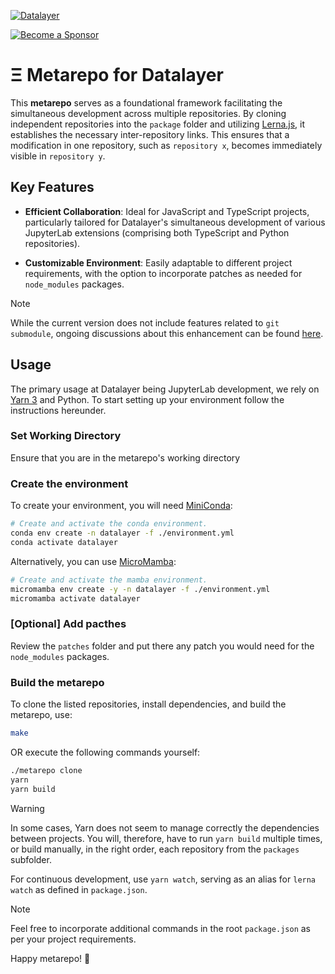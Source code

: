 [![Datalayer](https://assets.datalayer.tech/datalayer-25.svg)](https://datalayer.io)

[![Become a Sponsor](https://img.shields.io/static/v1?label=Become%20a%20Sponsor&message=%E2%9D%A4&logo=GitHub&style=flat&color=1ABC9C)](https://github.com/sponsors/datalayer)

# Ξ Metarepo for Datalayer

This **metarepo** serves as a foundational framework facilitating the simultaneous development across multiple repositories. By cloning independent repositories into the `package` folder and utilizing [Lerna.js](https://lerna.js.org), it establishes the necessary inter-repository links. This ensures that a modification in one repository, such as `repository x`, becomes immediately visible in `repository y`.

## Key Features
- **Efficient Collaboration**: Ideal for JavaScript and TypeScript projects, particularly tailored for Datalayer's simultaneous development of various JupyterLab extensions (comprising both TypeScript and Python repositories).

- **Customizable Environment**: Easily adaptable to different project requirements, with the option to incorporate patches as needed for `node_modules` packages.

> [!NOTE]  
> While the current version does not include features related to `git submodule`, ongoing discussions about this enhancement can be found [here](https://github.com/datalayer/metarepo/issues/2).

## Usage

The primary usage at Datalayer being JupyterLab development, we rely on [Yarn 3](https://yarnpkg.com) and Python. To start setting up your environment follow the instructions hereunder.

### Set Working Directory

Ensure that you are in the metarepo's working directory

### Create the environment

To create your environment, you will need [MiniConda](https://docs.conda.io/en/latest/miniconda.html):

```bash
# Create and activate the conda environment.
conda env create -n datalayer -f ./environment.yml
conda activate datalayer
```

Alternatively, you can use [MicroMamba](https://mamba.readthedocs.io/en/latest/installation/micromamba-installation.html):

```bash
# Create and activate the mamba environment.
micromamba env create -y -n datalayer -f ./environment.yml
micromamba activate datalayer
```

### [Optional] Add pacthes
Review the `patches` folder and put there any patch you would need for the `node_modules` packages.

### Build the metarepo

To clone the listed repositories, install dependencies, and build the metarepo, use:
```bash
make
```

OR execute the following commands yourself:

```bash
./metarepo clone
yarn
yarn build
```

> [!WARNING]  
> In some cases, Yarn does not seem to manage correctly the dependencies between projects. You will, therefore, have to run `yarn build` multiple times, or build manually, in the right order, each repository from the `packages` subfolder.

For continuous development, use `yarn watch`, serving as an alias for `lerna watch` as defined in `package.json`.

> [!NOTE]  
> Feel free to incorporate additional commands in the root `package.json` as per your project requirements.

Happy metarepo! 🚀